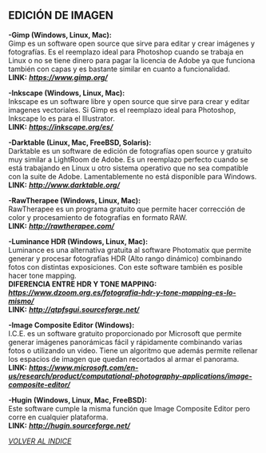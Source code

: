 ## EDICIÓN DE IMAGEN ##  

**-Gimp (Windows, Linux, Mac):**  
Gimp es un software open source que sirve para editar y crear imágenes y
fotografías. Es el reemplazo ideal para Photoshop cuando se trabaja en
Linux o no se tiene dinero para pagar la licencia de Adobe ya que
funciona también con capas y es bastante similar en cuanto a
funcionalidad.  
**LINK:** ***<https://www.gimp.org/>***  

**-Inkscape (Windows, Linux, Mac):**  
Inkscape es un software libre y open source que sirve para crear y editar imagenes vectoriales. Si Gimp es el reemplazo ideal para Photoshop, Inkscape lo es para el Illustrator.  
**LINK:** ***<https://inkscape.org/es/>***  

**-Darktable (Linux, Mac, FreeBSD, Solaris):**  
Darktable es un software de edición de fotografías open source y
gratuito muy similar a LightRoom de Adobe. Es un reemplazo perfecto
cuando se está trabajando en Linux u otro sistema operativo que no sea
compatible con la suite de Adobe. Lamentablemente no está disponible
para Windows.  
**LINK:** ***<http://www.darktable.org/>***  

**-RawTherapee (Windows, Linux, Mac):**  
RawTherapee es un programa gratuito que permite hacer corrección de
color y procesamiento de fotografías en formato RAW.  
**LINK:** ***<http://rawtherapee.com/>***  

**-Luminance HDR (Windows, Linux, Mac):**  
Luminance es una alternativa gratuita al software Photomatix que
permite generar y procesar fotografías HDR (Alto rango dinámico)
combinando fotos con distintas exposiciones. Con este software también
es posible hacer tone mapping.  
**DIFERENCIA ENTRE HDR Y TONE MAPPING:**
***<https://www.dzoom.org.es/fotografia-hdr-y-tone-mapping-es-lo-mismo/>***    
**LINK:** ***<http://qtpfsgui.sourceforge.net/>***  

**-Image Composite Editor (Windows):**  
I.C.E. es un software gratuito proporcionado por Microsoft que permite
generar imágenes panorámicas fácil y rápidamente combinando varias fotos
o utilizando un video. Tiene un algoritmo que además permite rellenar
los espacios de imagen que quedan recortados al armar el panorama.  
**LINK:** ***<https://www.microsoft.com/en-us/research/product/computational-photography-applications/image-composite-editor/>***  

**-Hugin (Windows, Linux, Mac, FreeBSD):**  
Este software cumple la misma función que Image Composite Editor pero
corre en cualquier plataforma.  
**LINK:** ***<http://hugin.sourceforge.net/>***


[*VOLVER AL INDICE*](README.md)
